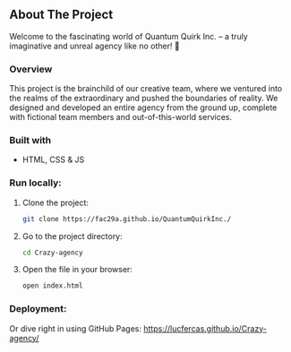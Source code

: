 <!-- ABOUT THE PROJECT -->
## About The Project

Welcome to the fascinating world of Quantum Quirk Inc. – a truly imaginative and unreal agency like no other! 🚀

### Overview

This project is the brainchild of our creative team, where we ventured into the realms of the extraordinary and pushed the boundaries of reality. We designed and developed an entire agency from the ground up, complete with fictional team members and out-of-this-world services.

### Built with

* HTML, CSS & JS

### Run locally:

1. Clone the project:
   ```sh
   git clone https://fac29a.github.io/QuantumQuirkInc./
   ```

2. Go to the project directory:
   ```sh
   cd Crazy-agency
   ```

3. Open the file in your browser:
   ```sh
   open index.html
   ```

### Deployment:

Or dive right in using GitHub Pages: https://lucfercas.github.io/Crazy-agency/




